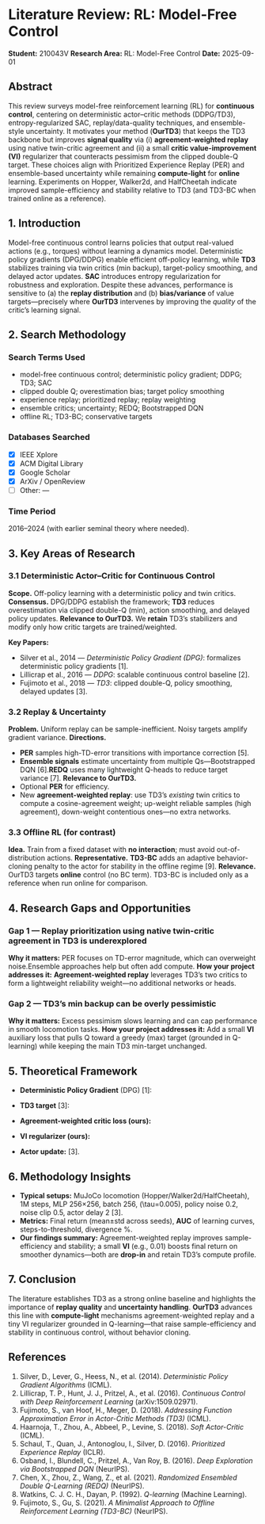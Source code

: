 # Literature Review: RL: Model-Free Control

**Student:** 210043V
**Research Area:** RL: Model-Free Control
**Date:** 2025-09-01

## Abstract

This review surveys model-free reinforcement learning (RL) for **continuous control**, centering on deterministic actor–critic methods (DDPG/TD3), entropy-regularized SAC, replay/data-quality techniques, and ensemble-style uncertainty. It motivates your method (**OurTD3**) that keeps the TD3 backbone but improves **signal quality** via (i) **agreement-weighted replay** using native twin-critic agreement and (ii) a small **critic value-improvement (VI)** regularizer that counteracts pessimism from the clipped double-Q target. These choices align with Prioritized Experience Replay (PER) and ensemble-based uncertainty while remaining **compute-light** for **online** learning. Experiments on Hopper, Walker2d, and HalfCheetah indicate improved sample-efficiency and stability relative to TD3 (and TD3-BC when trained online as a reference).

## 1. Introduction

Model-free continuous control learns policies that output real-valued actions (e.g., torques) without learning a dynamics model. Deterministic policy gradients (DPG/DDPG) enable efficient off-policy learning, while **TD3** stabilizes training via twin critics (min backup), target-policy smoothing, and delayed actor updates. **SAC** introduces entropy regularization for robustness and exploration. Despite these advances, performance is sensitive to (a) the **replay distribution** and (b) **bias/variance** of value targets—precisely where **OurTD3** intervenes by improving the _quality_ of the critic’s learning signal.

## 2. Search Methodology

### Search Terms Used

- model-free continuous control; deterministic policy gradient; DDPG; TD3; SAC
- clipped double Q; overestimation bias; target policy smoothing
- experience replay; prioritized replay; replay weighting
- ensemble critics; uncertainty; REDQ; Bootstrapped DQN
- offline RL; TD3-BC; conservative targets

### Databases Searched

- [x] IEEE Xplore
- [x] ACM Digital Library
- [x] Google Scholar
- [x] ArXiv / OpenReview
- [ ] Other: —

### Time Period

2016–2024 (with earlier seminal theory where needed).

## 3. Key Areas of Research

### 3.1 Deterministic Actor–Critic for Continuous Control

**Scope.** Off-policy learning with a deterministic policy and twin critics.
**Consensus.** DPG/DDPG establish the framework; **TD3** reduces overestimation via clipped double-Q (min), action smoothing, and delayed policy updates.
**Relevance to OurTD3.** We **retain** TD3’s stabilizers and modify only how critic targets are trained/weighted.

**Key Papers:**

- Silver et al., 2014 — _Deterministic Policy Gradient (DPG)_: formalizes deterministic policy gradients [1].
- Lillicrap et al., 2016 — _DDPG_: scalable continuous control baseline [2].
- Fujimoto et al., 2018 — _TD3_: clipped double-Q, policy smoothing, delayed updates [3].

### 3.2 Replay & Uncertainty

**Problem.** Uniform replay can be sample-inefficient. Noisy targets amplify gradient variance.
**Directions.**

- **PER** samples high-TD-error transitions with importance correction [5].
- **Ensemble signals** estimate uncertainty from multiple Qs—Bootstrapped DQN [6].**REDQ** uses many lightweight Q-heads to reduce target variance [7].
  **Relevance to OurTD3.**
- Optional **PER** for efficiency.
- New **agreement-weighted replay**: use TD3’s _existing_ twin critics to compute a cosine-agreement weight; up-weight reliable samples (high agreement), down-weight contentious ones—no extra networks.

### 3.3 Offline RL (for contrast)

**Idea.** Train from a fixed dataset with **no interaction**; must avoid out-of-distribution actions.
**Representative.** **TD3-BC** adds an adaptive behavior-cloning penalty to the actor for stability in the offline regime [9].
**Relevance.** OurTD3 targets **online** control (no BC term). TD3-BC is included only as a reference when run online for comparison.

## 4. Research Gaps and Opportunities

### Gap 1 — Replay prioritization using **native twin-critic agreement** in TD3 is underexplored

**Why it matters:** PER focuses on TD-error magnitude, which can overweight noise.Ensemble approaches help but often add compute.
**How your project addresses it:** **Agreement-weighted replay** leverages TD3’s two critics to form a lightweight reliability weight—no additional networks or heads.

### Gap 2 — TD3’s **min** backup can be overly pessimistic

**Why it matters:** Excess pessimism slows learning and can cap performance in smooth locomotion tasks.
**How your project addresses it:** Add a small **VI** auxiliary loss that pulls Q toward a greedy (max) target (grounded in Q-learning) while keeping the main TD3 min-target unchanged.

## 5. Theoretical Framework

- **Deterministic Policy Gradient** (DPG) [1]:

- **TD3 target** [3]:

- **Agreement-weighted critic loss (ours):**

- **VI regularizer (ours):**

- **Actor update:** [3].

## 6. Methodology Insights

- **Typical setups:** MuJoCo locomotion (Hopper/Walker2d/HalfCheetah), 1M steps, MLP 256×256, batch 256, (\tau=0.005), policy noise 0.2, noise clip 0.5, actor delay 2 [3].
- **Metrics:** Final return (mean±std across seeds), **AUC** of learning curves, steps-to-threshold, divergence %.
- **Our findings summary:** Agreement-weighted replay improves sample-efficiency and stability; a small **VI** (e.g., 0.01) boosts final return on smoother dynamics—both are **drop-in** and retain TD3’s compute profile.

## 7. Conclusion

The literature establishes TD3 as a strong online baseline and highlights the importance of **replay quality** and **uncertainty handling**. **OurTD3** advances this line with **compute-light** mechanisms agreement-weighted replay and a tiny VI regularizer grounded in Q-learning—that raise sample-efficiency and stability in continuous control, without behavior cloning.

## References

1. Silver, D., Lever, G., Heess, N., et al. (2014). _Deterministic Policy Gradient Algorithms_ (ICML).
2. Lillicrap, T. P., Hunt, J. J., Pritzel, A., et al. (2016). _Continuous Control with Deep Reinforcement Learning_ (arXiv:1509.02971).
3. Fujimoto, S., van Hoof, H., Meger, D. (2018). _Addressing Function Approximation Error in Actor-Critic Methods (TD3)_ (ICML).
4. Haarnoja, T., Zhou, A., Abbeel, P., Levine, S. (2018). _Soft Actor-Critic_ (ICML).
5. Schaul, T., Quan, J., Antonoglou, I., Silver, D. (2016). _Prioritized Experience Replay_ (ICLR).
6. Osband, I., Blundell, C., Pritzel, A., Van Roy, B. (2016). _Deep Exploration via Bootstrapped DQN_ (NeurIPS).
7. Chen, X., Zhou, Z., Wang, Z., et al. (2021). _Randomized Ensembled Double Q-Learning (REDQ)_ (NeurIPS).
8. Watkins, C. J. C. H., Dayan, P. (1992). _Q-learning_ (Machine Learning).
9. Fujimoto, S., Gu, S. (2021). _A Minimalist Approach to Offline Reinforcement Learning (TD3-BC)_ (NeurIPS).
